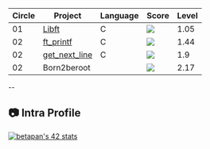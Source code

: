 | Circle | Project     | Language | Score    | Level |
|--------|------------|----------|----------|-------|
| 01     | [Libft](https://github.com/beytullahtapan/42cursus/tree/main/libft)    | C        | ![](https://badge42.vercel.app/api/v2/cljyv27e9001108jo7yta29yi/project/3143548)  | 1.05  |
| 02     | [ft_printf](https://github.com/beytullahtapan/42cursus/tree/main/ft_printf) | C    | ![](https://badge42.vercel.app/api/v2/cljyv27e9001108jo7yta29yi/project/3161103) | 1.44   |
| 02     | [get_next_line](https://github.com/beytullahtapan/42cursus/tree/main/get_next_line) | C    | ![](https://badge42.vercel.app/api/v2/cljyv27e9001108jo7yta29yi/project/3161105) | 1.9 |
| 02     | Born2beroot |    | ![](https://badge42.vercel.app/api/v2/cljyv27e9001108jo7yta29yi/project/3161104) | 2.17 |

--
## :camera: Intra Profile

[![betapan's 42 stats](https://badge42.vercel.app/api/v2/cljyv27e9001108jo7yta29yi/stats?cursusId=21&coalitionId=360)](https://profile.intra.42.fr/users/betapan)
